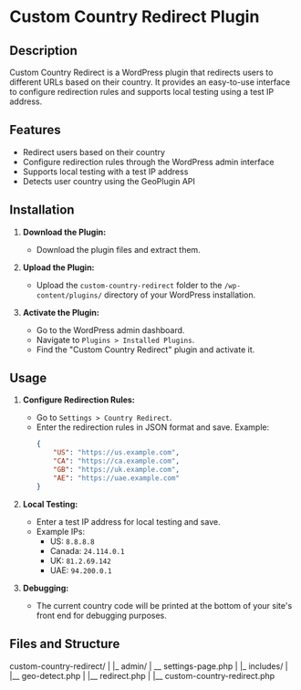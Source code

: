 # Custom Country Redirect Plugin

## Description

Custom Country Redirect is a WordPress plugin that redirects users to different URLs based on their country. It provides an easy-to-use interface to configure redirection rules and supports local testing using a test IP address.

## Features

- Redirect users based on their country
- Configure redirection rules through the WordPress admin interface
- Supports local testing with a test IP address
- Detects user country using the GeoPlugin API

## Installation

1. **Download the Plugin:**
   - Download the plugin files and extract them.

2. **Upload the Plugin:**
   - Upload the `custom-country-redirect` folder to the `/wp-content/plugins/` directory of your WordPress installation.

3. **Activate the Plugin:**
   - Go to the WordPress admin dashboard.
   - Navigate to `Plugins > Installed Plugins`.
   - Find the "Custom Country Redirect" plugin and activate it.

## Usage

1. **Configure Redirection Rules:**
   - Go to `Settings > Country Redirect`.
   - Enter the redirection rules in JSON format and save. Example:
     ```json
     {
         "US": "https://us.example.com",
         "CA": "https://ca.example.com",
         "GB": "https://uk.example.com",
         "AE": "https://uae.example.com"
     }
     ```

2. **Local Testing:**
   - Enter a test IP address for local testing and save.
   - Example IPs: 
     - US: `8.8.8.8`
     - Canada: `24.114.0.1`
     - UK: `81.2.69.142`
     - UAE: `94.200.0.1`

3. **Debugging:**
   - The current country code will be printed at the bottom of your site's front end for debugging purposes.

## Files and Structure
custom-country-redirect/
|
|_ admin/
| __ settings-page.php
|
|_ includes/
| |__ geo-detect.php
| |__ redirect.php
|
|__ custom-country-redirect.php

